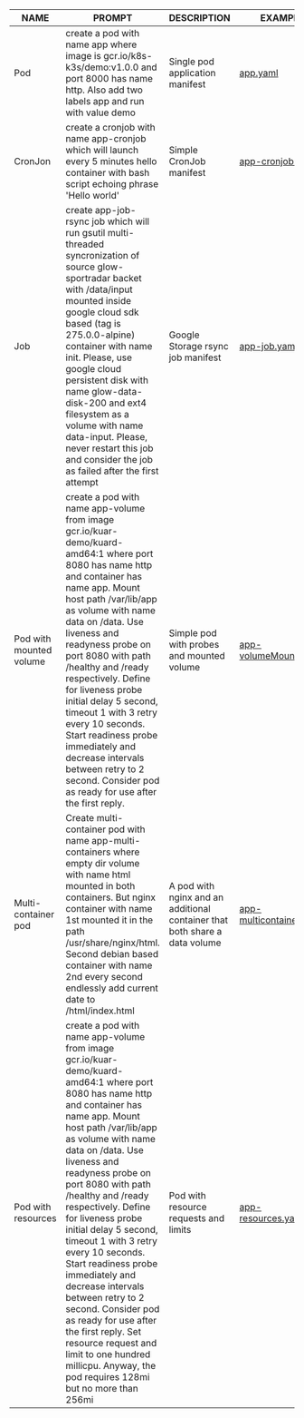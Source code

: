 | NAME     | PROMPT     | DESCRIPTION                  | EXAMPLE                            |
|----------|------------|------------------------------|------------------------------------|
| Pod      | create a pod with name app where image is gcr.io/k8s-k3s/demo:v1.0.0 and port 8000 has name http. Also add two labels app and run with value demo   | Single pod application manifest    | [app.yaml](yaml/app.yaml)|
|CronJon   | create a cronjob with name app-cronjob which will launch every 5 minutes hello container with bash script echoing phrase 'Hello world'| Simple CronJob manifest | [app-cronjob.yaml](yaml/app-cronjob.yaml)|
|Job       | create app-job-rsync job which will run gsutil multi-threaded syncronization of source glow-sportradar backet with /data/input mounted inside google cloud sdk based (tag is 275.0.0-alpine) container with name init. Please, use google cloud persistent disk with name glow-data-disk-200 and ext4 filesystem as a volume with name data-input. Please, never restart this job and consider the job as failed after the first attempt | Google Storage rsync job manifest | [app-job.yaml](yaml/app-job.yaml)|
| Pod with mounted volume | create a pod with name app-volume from image gcr.io/kuar-demo/kuard-amd64:1 where port 8080 has name http and container has name app. Mount host path /var/lib/app as volume with name data on /data. Use liveness and readyness probe on port 8080 with path /healthy and /ready respectively. Define for liveness probe initial delay 5 second, timeout 1 with 3 retry every 10 seconds. Start readiness probe immediately and decrease intervals between retry to 2 second. Consider pod as ready for use after the first reply. | Simple pod with probes and mounted volume | [app-volumeMounts.yaml](yaml/app-volumeMounts.yaml) |
| Multi-container pod | Create multi-container pod with name app-multi-containers where empty dir volume with name html mounted in both containers. But nginx container with name 1st mounted it in the path /usr/share/nginx/html. Second debian based container with name 2nd every second endlessly add current date to /html/index.html | A pod with nginx and an additional container that both share a data volume | [app-multicontainer.yaml](yaml/app-multicontainer.yaml) |
| Pod with resources | create a pod with name app-volume from image gcr.io/kuar-demo/kuard-amd64:1 where port 8080 has name http and container has name app. Mount host path /var/lib/app as volume with name data on /data. Use liveness and readyness probe on port 8080 with path /healthy and /ready respectively. Define for liveness probe initial delay 5 second, timeout 1 with 3 retry every 10 seconds. Start readiness probe immediately and decrease intervals between retry to 2 second. Consider pod as ready for use after the first reply. Set resource request and limit to one hundred millicpu. Anyway, the pod requires 128mi but no more than 256mi | Pod with resource requests and limits | [app-resources.yaml](yaml/app-resources.yaml) |